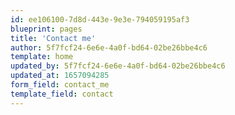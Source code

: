 ```yaml
---
id: ee106100-7d8d-443e-9e3e-794059195af3
blueprint: pages
title: 'Contact me'
author: 5f7fcf24-6e6e-4a0f-bd64-02be26bbe4c6
template: home
updated_by: 5f7fcf24-6e6e-4a0f-bd64-02be26bbe4c6
updated_at: 1657094285
form_field: contact_me
template_field: contact
---
```

